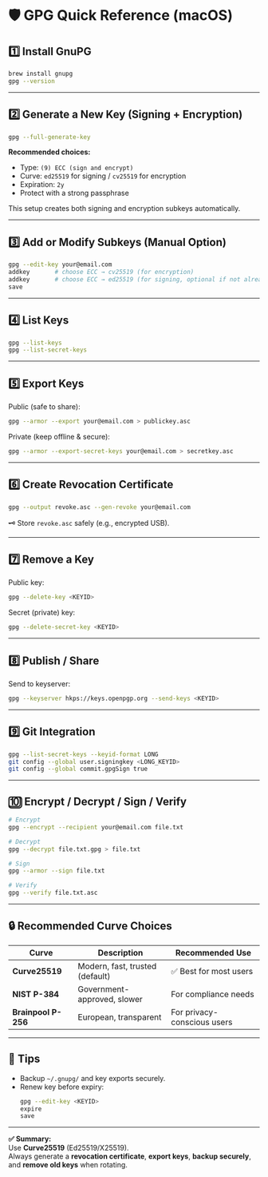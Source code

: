 # 🛡️ GPG Quick Reference (macOS)

## 1️⃣ Install GnuPG
```bash
brew install gnupg
gpg --version
```

---

## 2️⃣ Generate a New Key (Signing + Encryption)
```bash
gpg --full-generate-key
```
**Recommended choices:**
- Type: `(9) ECC (sign and encrypt)`
- Curve: `ed25519` for signing / `cv25519` for encryption
- Expiration: `2y`
- Protect with a strong passphrase

This setup creates both signing and encryption subkeys automatically.

---

## 3️⃣ Add or Modify Subkeys (Manual Option)
```bash
gpg --edit-key your@email.com
addkey       # choose ECC → cv25519 (for encryption)
addkey       # choose ECC → ed25519 (for signing, optional if not already created)
save
```

---

## 4️⃣ List Keys
```bash
gpg --list-keys
gpg --list-secret-keys
```

---

## 5️⃣ Export Keys
Public (safe to share):
```bash
gpg --armor --export your@email.com > publickey.asc
```

Private (keep offline & secure):
```bash
gpg --armor --export-secret-keys your@email.com > secretkey.asc
```

---

## 6️⃣ Create Revocation Certificate
```bash
gpg --output revoke.asc --gen-revoke your@email.com
```
🗝️ Store `revoke.asc` safely (e.g., encrypted USB).

---

## 7️⃣ Remove a Key
Public key:
```bash
gpg --delete-key <KEYID>
```
Secret (private) key:
```bash
gpg --delete-secret-key <KEYID>
```

---

## 8️⃣ Publish / Share
Send to keyserver:
```bash
gpg --keyserver hkps://keys.openpgp.org --send-keys <KEYID>
```

---

## 9️⃣ Git Integration
```bash
gpg --list-secret-keys --keyid-format LONG
git config --global user.signingkey <LONG_KEYID>
git config --global commit.gpgSign true
```

---

## 🔟 Encrypt / Decrypt / Sign / Verify
```bash
# Encrypt
gpg --encrypt --recipient your@email.com file.txt

# Decrypt
gpg --decrypt file.txt.gpg > file.txt

# Sign
gpg --armor --sign file.txt

# Verify
gpg --verify file.txt.asc
```

---

## 🔒 Recommended Curve Choices

| Curve | Description | Recommended Use |
|-------|--------------|-----------------|
| **Curve25519** | Modern, fast, trusted (default) | ✅ Best for most users |
| **NIST P-384** | Government-approved, slower | For compliance needs |
| **Brainpool P-256** | European, transparent | For privacy-conscious users |

---

## 🧩 Tips
- Backup `~/.gnupg/` and key exports securely.
- Renew key before expiry:
  ```bash
  gpg --edit-key <KEYID>
  expire
  save
  ```

---

**✅ Summary:**  
Use **Curve25519** (Ed25519/X25519).  
Always generate a **revocation certificate**, **export keys**, **backup securely**, and **remove old keys** when rotating.